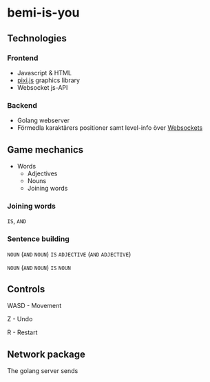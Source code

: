 # bemi-is-you

## Technologies

### Frontend

- Javascript & HTML
- [pixi.js](https://github.com/pixijs/pixi.js) graphics library
- Websocket js-API

### Backend

- Golang webserver
- Förmedla karaktärers positioner samt level-info över [Websockets](https://github.com/gorilla/websocket)

## Game mechanics

- Words
	- Adjectives
	- Nouns
	- Joining words

### Joining words

`IS`, `AND`

### Sentence building

`NOUN` (`AND` `NOUN`) `IS` `ADJECTIVE` (`AND` `ADJECTIVE`)

`NOUN` (`AND` `NOUN`) `IS` `NOUN`

## Controls

WASD - Movement

Z - Undo

R - Restart

## Network package

The golang server sends